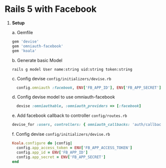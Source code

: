# Rails 5 with Facebook
1. **Setup**

    a. Gemfile
    ```ruby
    gem 'devise'
    gem 'omniauth-facebook'
    gem 'koala'
    ```

    b. Generate basic Model
    ```
    rails g model User name:string uid:string token:string
    ```

    c. Config devise `config/initializers/devise.rb`
    ```ruby
      config.omniauth :facebook, ENV['FB_APP_ID'], ENV['FB_APP_SECRET'], scope: 'email,user_likes', info_fields: 'email,name'
    ```

    d. Config devise model to use omniauth-facebook
    ```ruby
      devise :omniauthable, :omniauth_providers => [:facebook]
    ```

    e. Add facebook callback to controller `config/routes.rb`
    ```ruby
    devise_for :users, controllers: { omniauth_callbacks: 'auth/callbacks' }
    ```

    f. Config devise `config/initializers/devise.rb`
    ```ruby
    Koala.configure do |config|
      config.app_access_token = ENV['FB_APP_ACCESS_TOKEN']
      config.app_id = ENV['FB_APP_ID']
      config.app_secret = ENV['FB_APP_SECRET']
    end
    ```
